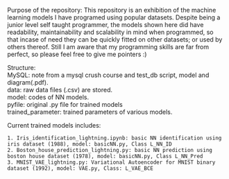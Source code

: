 Purpose of the repository:
This repository is an exhibition of the machine learning models I have programed using popular datasets. Despite being a junior level self taught programmer, the models shown here did have readability, maintainability and scalability in mind when programmed, so that incase of need they can be quickly fitted on other datasets; or used by others thereof. Still I am aware that my programming skills are far from perfect, so please feel free to give me pointers :)

Structure: <br/>
MySQL: note from a mysql crush course and test_db script, model and diagram(.pdf). <br/>
data: raw data files (.csv) are stored. <br/>
model: codes of NN models. <br/>
pyfile: original .py file for trained models <br/>
trained_parameter: trained parameters of various models. <br/>


Current trained models includes:

    1. Iris_identification_lightning.ipynb: basic NN identification using iris dataset (1988), model: basicNN.py, Class L_NN_ID
    2. Boston_house_prediction_lightning.py: basic NN prediction using boston house dataset (1978), model: basicNN.py, Class L_NN_Pred
    3. MNIST_VAE_lightning.py: Variational Autoencoder for MNIST binary dataset (1992), model: VAE.py, Class: L_VAE_BCE



